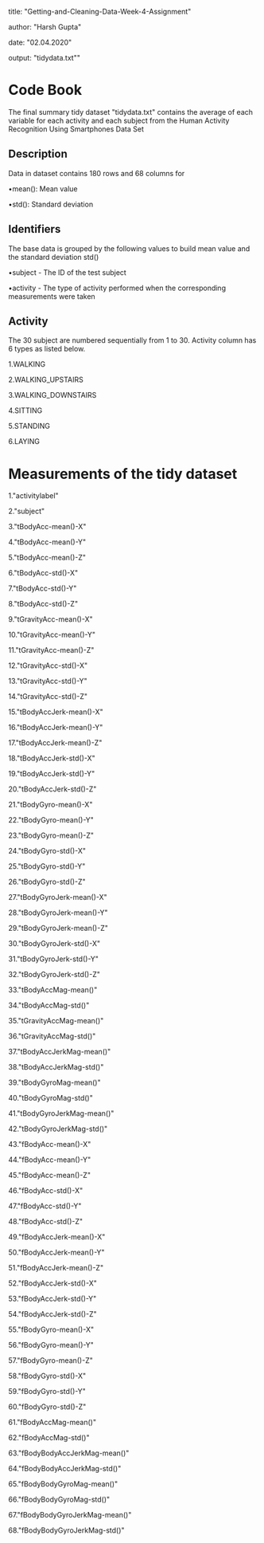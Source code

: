 title: "Getting-and-Cleaning-Data-Week-4-Assignment" 

author: "Harsh Gupta" 

date: "02.04.2020" 

output: "tidydata.txt""


# Code Book

The final summary tidy dataset "tidydata.txt" contains the average of each variable for each activity and each subject
from the Human Activity Recognition Using Smartphones Data Set

## Description

Data in dataset contains 180 rows and 68 columns for 

•mean(): Mean value

•std(): Standard deviation


## Identifiers 

The base data is grouped by the following values to build mean value and the standard deviation std()

•subject - The ID of the test subject

•activity - The type of activity performed when the corresponding measurements were taken


## Activity

The 30 subject are numbered sequentially from 1 to 30. Activity column has 6 types as listed below.

1.WALKING

2.WALKING_UPSTAIRS

3.WALKING_DOWNSTAIRS

4.SITTING

5.STANDING

6.LAYING


# Measurements of the tidy dataset

1."activitylabel"

2."subject"

3."tBodyAcc-mean()-X"

4."tBodyAcc-mean()-Y"

5."tBodyAcc-mean()-Z"

6."tBodyAcc-std()-X"

7."tBodyAcc-std()-Y"

8."tBodyAcc-std()-Z"

9."tGravityAcc-mean()-X"

10."tGravityAcc-mean()-Y"

11."tGravityAcc-mean()-Z"

12."tGravityAcc-std()-X"

13."tGravityAcc-std()-Y"

14."tGravityAcc-std()-Z"

15."tBodyAccJerk-mean()-X"

16."tBodyAccJerk-mean()-Y"

17."tBodyAccJerk-mean()-Z"

18."tBodyAccJerk-std()-X"

19."tBodyAccJerk-std()-Y"

20."tBodyAccJerk-std()-Z"

21."tBodyGyro-mean()-X"

22."tBodyGyro-mean()-Y"

23."tBodyGyro-mean()-Z"

24."tBodyGyro-std()-X"

25."tBodyGyro-std()-Y"

26."tBodyGyro-std()-Z"

27."tBodyGyroJerk-mean()-X"

28."tBodyGyroJerk-mean()-Y"

29."tBodyGyroJerk-mean()-Z"

30."tBodyGyroJerk-std()-X"

31."tBodyGyroJerk-std()-Y"

32."tBodyGyroJerk-std()-Z"

33."tBodyAccMag-mean()"

34."tBodyAccMag-std()"

35."tGravityAccMag-mean()"

36."tGravityAccMag-std()"

37."tBodyAccJerkMag-mean()"

38."tBodyAccJerkMag-std()"

39."tBodyGyroMag-mean()"

40."tBodyGyroMag-std()"

41."tBodyGyroJerkMag-mean()"

42."tBodyGyroJerkMag-std()"

43."fBodyAcc-mean()-X"

44."fBodyAcc-mean()-Y"

45."fBodyAcc-mean()-Z"

46."fBodyAcc-std()-X"

47."fBodyAcc-std()-Y"

48."fBodyAcc-std()-Z"

49."fBodyAccJerk-mean()-X"

50."fBodyAccJerk-mean()-Y"

51."fBodyAccJerk-mean()-Z"

52."fBodyAccJerk-std()-X"

53."fBodyAccJerk-std()-Y"

54."fBodyAccJerk-std()-Z"

55."fBodyGyro-mean()-X"

56."fBodyGyro-mean()-Y"

57."fBodyGyro-mean()-Z"

58."fBodyGyro-std()-X"

59."fBodyGyro-std()-Y"

60."fBodyGyro-std()-Z"

61."fBodyAccMag-mean()"

62."fBodyAccMag-std()"

63."fBodyBodyAccJerkMag-mean()"

64."fBodyBodyAccJerkMag-std()"

65."fBodyBodyGyroMag-mean()"

66."fBodyBodyGyroMag-std()"

67."fBodyBodyGyroJerkMag-mean()"

68."fBodyBodyGyroJerkMag-std()"
